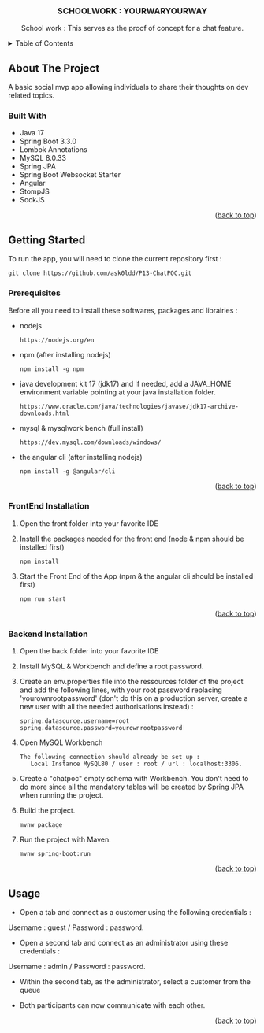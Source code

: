 <a name="readme-top"></a>

<!-- PROJECT SHIELDS -->
<!--
*** I'm using markdown "reference style" links for readability.
*** Reference links are enclosed in brackets [ ] instead of parentheses ( ).
*** See the bottom of this document for the declaration of the reference variables
*** for contributors-url, forks-url, etc. This is an optional, concise syntax you may use.
*** https://www.markdownguide.org/basic-syntax/#reference-style-links
-->

<h3 align="center">SCHOOLWORK : YOURWARYOURWAY</h3>

<p align="center">
School work : This serves as the proof of concept for a chat feature.
</p>

<!-- TABLE OF CONTENTS -->
<details>
  <summary>Table of Contents</summary>
  <ol>
    <li>
      <a href="#about-the-project">About The Project</a>
      <ul>
        <li><a href="#built-with">Built With</a></li>
      </ul>
    </li>
    <li>
      <a href="#getting-started">Getting Started</a>
      <ul>
        <li><a href="#prerequisites">Prerequisites</a></li>
        <li><a href="#frontend-installation">Frontend Installation</a></li>
        <li><a href="#backend-installation">Backend Installation</a></li>
      </ul>
    </li>
    <li><a href="#usage">Usage</a></li>
  </ol>
</details>

<!-- ABOUT THE PROJECT -->

## About The Project

A basic social mvp app allowing individuals to share their thoughts on dev related topics.

### Built With

- Java 17
- Spring Boot 3.3.0
- Lombok Annotations
- MySQL 8.0.33
- Spring JPA
- Spring Boot Websocket Starter
- Angular
- StompJS
- SockJS

<p align="right">(<a href="#readme-top">back to top</a>)</p>

<!-- GETTING STARTED -->

## Getting Started

To run the app, you will need to clone the current repository first :

```
git clone https://github.com/ask0ldd/P13-ChatPOC.git
```

### Prerequisites

Before all you need to install these softwares, packages and librairies :

- nodejs
  ```
  https://nodejs.org/en
  ```
- npm (after installing nodejs)
  ```
  npm install -g npm
  ```
- java development kit 17 (jdk17) and if needed, add a JAVA_HOME environment variable pointing at your java installation folder.
  ```
  https://www.oracle.com/java/technologies/javase/jdk17-archive-downloads.html
  ```
- mysql & mysqlwork bench (full install)

  ```
  https://dev.mysql.com/downloads/windows/
  ```

- the angular cli (after installing nodejs)
  ```
  npm install -g @angular/cli
  ```

<p align="right">(<a href="#readme-top">back to top</a>)</p>

### FrontEnd Installation

1. Open the front folder into your favorite IDE

2. Install the packages needed for the front end (node & npm should be installed first)
   ```
   npm install
   ```
3. Start the Front End of the App (npm & the angular cli should be installed first)
   ```
   npm run start
   ```

<p align="right">(<a href="#readme-top">back to top</a>)</p>

### Backend Installation

1. Open the back folder into your favorite IDE

2. Install MySQL & Workbench and define a root password.

3. Create an env.properties file into the ressources folder of the project and add the following lines, with your root password replacing 'yourownrootpassword' (don't do this on a production server, create a new user with all the needed authorisations instead) :
   ```
   spring.datasource.username=root
   spring.datasource.password=yourownrootpassword
   ```
4. Open MySQL Workbench
   ```
   The following connection should already be set up :
      Local Instance MySQL80 / user : root / url : localhost:3306.
   ```
5. Create a "chatpoc" empty schema with Workbench. You don't need to do more since all the mandatory tables will be created by Spring JPA when running the project.

6. Build the project.

   ```
   mvnw package
   ```

7. Run the project with Maven.
   ```
   mvnw spring-boot:run
   ```

<p align="right">(<a href="#readme-top">back to top</a>)</p>

<!-- USAGE -->

## Usage

- Open a tab and connect as a customer using the following credentials : 

Username : guest / Password : password.

- Open a second tab and connect as an administrator using these credentials : 

Username : admin / Password : password.

- Within the second tab, as the administrator, select a customer from the queue

- Both participants can now communicate with each other.

<p align="right">(<a href="#readme-top">back to top</a>)</p>